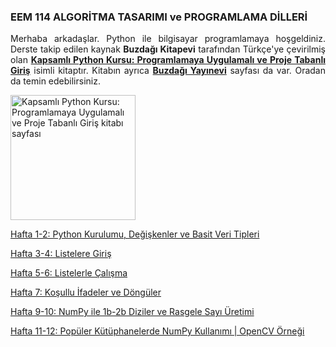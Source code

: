 <h3>EEM 114 ALGORİTMA TASARIMI ve PROGRAMLAMA DİLLERİ</h3>
<p align="justify">Merhaba arkadaşlar. Python ile bilgisayar programlamaya hoşgeldiniz. Derste takip edilen kaynak <b>Buzdağı Kitapevi</b> tarafından Türkçe'ye çevirilmiş olan <a href="https://www.buzdagikitabevi.com/kapsamli-python-kursu-programlamaya-uygulamali-ve-proje-tabanli-giris" target="_blank"><b>Kapsamlı Python Kursu: Programlamaya Uygulamalı ve Proje Tabanlı Giriş</b></a> isimli kitaptır. Kitabın ayrıca <a href="https://buzdagiyayinevi.com/kapsamli-python-kursu-programlamaya-uygulamali-ve-proje-tabanli-giris/" target="_blank"><b>Buzdağı Yayınevi</b></a> sayfası da var. Oradan da temin edebilirsiniz.</p>

<img src="https://buzdagiyayinevi.com/wp-content/uploads/2022/02/Python-Crash-Course-Kapak-scaled.jpg" target="_blank" alt="Kapsamlı Python Kursu: Programlamaya Uygulamalı ve Proje Tabanlı Giriş kitabı sayfası" width="200" height=auto>

<a href="https://github.com/mtahakoroglu/gumushane-EEM-kodlama/tree/main/EEM114/lecture/week-01-02" target="_blank">Hafta 1-2: Python Kurulumu, Değişkenler ve Basit Veri Tipleri</a><br>

<a href="https://github.com/mtahakoroglu/gumushane-EEM-kodlama/tree/main/EEM114/lecture/week-03-04" target="_blank">Hafta 3-4: Listelere Giriş</a><br>

<a href="https://github.com/mtahakoroglu/gumushane-EEM-kodlama/tree/main/EEM114/lecture/week-05-06" target="_blank">Hafta 5-6: Listelerle Çalışma</a><br>

<a href="https://github.com/mtahakoroglu/gumushane-EEM-kodlama/tree/main/EEM114/lecture/week-07" target="_blank">Hafta 7: Koşullu İfadeler ve Döngüler</a><br>

<a href="https://github.com/mtahakoroglu/gumushane-EEM-kodlama/tree/main/EEM114/lecture/week-09-10" target="_blank">Hafta 9-10: NumPy ile 1b-2b Diziler ve Rasgele Sayı Üretimi</a><br>

<a href="https://github.com/mtahakoroglu/gumushane-EEM-kodlama/tree/main/EEM114/lecture/week-11-12" target="_blank">Hafta 11-12: Popüler Kütüphanelerde NumPy Kullanımı | OpenCV Örneği</a><br>
